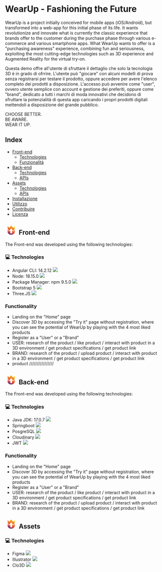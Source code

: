 # WearUp - Fashioning the Future
WearUp is a project initially conceived for mobile apps (iOS/Android), but transformed into a web-app for this initial phase of its life.
It wants revolutionize and innovate what is currently the classic experience that brands offer to the customer during the purchase phase through various e-commerce and various smartphone apps. What WearUp wants to offer is a "purchasing awareness" experience, combining fun and seriousness, exploiting the most cutting-edge technologies such as 3D experience and Augmented Reality for the virtual try-on.

Questa demo offre all'utente di sfruttare il dettaglio che solo la tecnologia 3D è in grado di ofrrire.
L'utente può "giocare" con alcuni modelli di prova senza registrarsi per testare il prodotto, oppure accedere per avere l'elenco completo dei prodotti a disposizione. L'accesso può avvenire come "user", ovvero utente semplice con account e gestione dei preferiti, oppure come "brand", dedicato a tutti i marchi di moda innovativi che decidono di sfruttare la potenzialità di questa app caricando i propri prodotti digitali mettendoli a disposizione del grande pubblico.

CHOOSE BETTER.  
BE AWARE.  
WEAR IT UP.

## Index

- [Front-end](#front-end)
  - [Technologies](#tecnologie)
  - [Funzionalità](#funzionalità)
- [Back-end](#back-end)
  - [Technologies](#tecnologie-1)
  - [APIs](#apis)
- [Assets](#back-end)
  - [Technologies](#tecnologie-1)
  - [APIs](#apis)
- [Installazione](#installazione)
- [Utilizzo](#utilizzo)
- [Contribuire](#contribuire)
- [Licenza](#licenza)

## <img src="WearUp-FrontEnd/src/assets/logos/Loghi_Brand_Wap_Read-me-03.png" width="40" height="30"> Front-end
The Front-end was developed using the following technologies:

### 💻 Technologies

- Angular CLI: 14.2.12 <img src="https://res.cloudinary.com/wearup/image/upload/v1696028246/WearUp/images/logo_read-meangular_pkkoyc.png" height="20">
- Node: 18.15.0 <img src="https://res.cloudinary.com/wearup/image/upload/v1696028246/WearUp/images/logo_read-menode_prfp3b.png" height="20">
- Package Manager: npm 9.5.0 <img src="https://res.cloudinary.com/wearup/image/upload/v1696028247/WearUp/images/logo_read-menpm_tyoggc.png" height="20"> 
- Bootstrap 5 <img src="https://res.cloudinary.com/wearup/image/upload/v1696028246/WearUp/images/logo_read-mebootstrap_zqac8s.png" height="20">
- Three.JS <img src="https://res.cloudinary.com/wearup/image/upload/v1696028247/WearUp/images/logo_read-methree.js_xeb89y.png" height="20">

### Functionality

- Landing on the "Home" page
- Discover 3D by accessing the "Try it" page without registration, where you can see the potential of WearUp by playing with the 4 most liked products
- Register as a "User" or a "Brand"
- USER: research of the product / like product / interact with product in a 3D environment / get product specifications / get product link
- BRAND: research of the product / upload product / interact with product in a 3D environment / get product specifications / get product link
- product ////////////////

## <img src="WearUp-FrontEnd/src/assets/logos/Loghi_Brand_Wap_Read-me-03.png" width="40" height="30"> Back-end
The Front-end was developed using the following technologies:

### 💻 Technologies

- Java JDK: 17.0.7 <img src="https://res.cloudinary.com/wearup/image/upload/v1696028246/WearUp/images/logo_read-me_jdk_oljgmq.png" height="20">
- Springboot <img src="https://res.cloudinary.com/wearup/image/upload/v1696028246/WearUp/images/logo_read-me_springboot_gwhcf4.png" height="20">
- PosgreSQL <img src="https://res.cloudinary.com/wearup/image/upload/v1696028246/WearUp/images/logo_read-me_postgresql_e5uxqz.png" height="20"> 
- Cloudinary <img src="https://res.cloudinary.com/wearup/image/upload/v1696028246/WearUp/images/logo_read-me_cloudinary_hyak0g.png" height="20">
- JWT <img src="https://res.cloudinary.com/wearup/image/upload/v1696028246/WearUp/images/logo_read-me_jwt_vjmamg.png" height="20">

### Functionality

- Landing on the "Home" page
- Discover 3D by accessing the "Try it" page without registration, where you can see the potential of WearUp by playing with the 4 most liked products
- Register as a "User" or a "Brand"
- USER: research of the product / like product / interact with product in a 3D environment / get product specifications / get product link
- BRAND: research of the product / upload product / interact with product in a 3D environment / get product specifications / get product link

## <img src="WearUp-FrontEnd/src/assets/logos/Loghi_Brand_Wap_Read-me-03.png" width="40" height="30"> Assets

### 💻 Technologies

- Figma <img src="https://res.cloudinary.com/wearup/image/upload/v1696029535/WearUp/images/logo_read-me_figma_kep5hz.png" height="20">
- Illustrator <img src="https://res.cloudinary.com/wearup/image/upload/v1696029532/WearUp/images/logo_read-me_ai_fxb83h.png" height="20">
- Clo3D <img src="https://res.cloudinary.com/wearup/image/upload/v1696029533/WearUp/images/logo_read-me_clo_na4boe.png" height="20">

